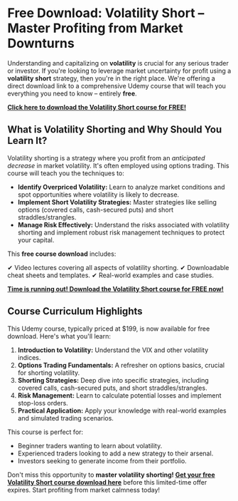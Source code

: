 # Free Download: Volatility Short – Master Profiting from Market Downturns

Understanding and capitalizing on **volatility** is crucial for any serious trader or investor. If you're looking to leverage market uncertainty for profit using a **volatility short** strategy, then you're in the right place. We're offering a direct download link to a comprehensive Udemy course that will teach you everything you need to know – entirely **free**.

[**Click here to download the Volatility Short course for FREE!**](https://udemywork.com/volatility-short)

## What is Volatility Shorting and Why Should You Learn It?

Volatility shorting is a strategy where you profit from an *anticipated decrease* in market volatility. It's often employed using options trading. This course will teach you the techniques to:

*   **Identify Overpriced Volatility:** Learn to analyze market conditions and spot opportunities where volatility is likely to decrease.
*   **Implement Short Volatility Strategies:** Master strategies like selling options (covered calls, cash-secured puts) and short straddles/strangles.
*   **Manage Risk Effectively:** Understand the risks associated with volatility shorting and implement robust risk management techniques to protect your capital.

This **free course download** includes:

✔ Video lectures covering all aspects of volatility shorting.
✔ Downloadable cheat sheets and templates.
✔ Real-world examples and case studies.

[**Time is running out! Download the Volatility Short course for FREE now!**](https://udemywork.com/volatility-short)

## Course Curriculum Highlights

This Udemy course, typically priced at \$199, is now available for free download. Here's what you'll learn:

1.  **Introduction to Volatility:** Understand the VIX and other volatility indices.
2.  **Options Trading Fundamentals:** A refresher on options basics, crucial for shorting volatility.
3.  **Shorting Strategies:** Deep dive into specific strategies, including covered calls, cash-secured puts, and short straddles/strangles.
4.  **Risk Management:** Learn to calculate potential losses and implement stop-loss orders.
5.  **Practical Application:** Apply your knowledge with real-world examples and simulated trading scenarios.

This course is perfect for:

*   Beginner traders wanting to learn about volatility.
*   Experienced traders looking to add a new strategy to their arsenal.
*   Investors seeking to generate income from their portfolio.

Don't miss this opportunity to **master volatility shorting! [Get your free Volatility Short course download here](https://udemywork.com/volatility-short)** before this limited-time offer expires. Start profiting from market calmness today!
